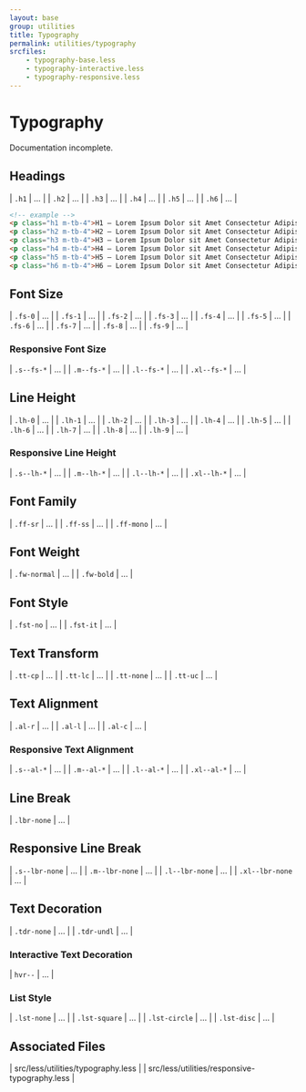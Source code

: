 ```yaml
---
layout: base
group: utilities
title: Typography
permalink: utilities/typography
srcfiles:
    - typography-base.less
    - typography-interactive.less
    - typography-responsive.less
---
```


# Typography

<p class="hint hint--negative">Documentation incomplete.</p>

## Headings

| `.h1` | … |
| `.h2` | … |
| `.h3` | … |
| `.h4` | … |
| `.h5` | … |
| `.h6` | … |

```html
<!-- example -->
<p class="h1 m-tb-4">H1 – Lorem Ipsum Dolor sit Amet Consectetur Adipisicing</p>
<p class="h2 m-tb-4">H2 – Lorem Ipsum Dolor sit Amet Consectetur Adipisicing Elit sed do Eiusmod Tempor Incididunt</p>
<p class="h3 m-tb-4">H3 – Lorem Ipsum Dolor sit Amet Consectetur Adipisicing Elit sed do Eiusmod Tempor Incididunt ut Labore et Dolore Magna</p>
<p class="h4 m-tb-4">H4 – Lorem Ipsum Dolor sit Amet Consectetur Adipisicing Elit sed do Eiusmod Tempor Incididunt ut Labore et Dolore Magna Aliqua</p>
<p class="h5 m-tb-4">H5 – Lorem Ipsum Dolor sit Amet Consectetur Adipisicing Elit sed do Eiusmod Tempor Incididunt ut Labore et Dolore Magna Aliqua</p>
<p class="h6 m-tb-4">H6 – Lorem Ipsum Dolor sit Amet Consectetur Adipisicing Elit sed do Eiusmod Tempor Incididunt ut Labore et Dolore Magna Aliqua</p>
```

<!-- <p class="hint">headings are not responsive, font-rhythm scales foo</p> -->

## Font Size

| `.fs-0` | … |
| `.fs-1` | … |
| `.fs-2` | … |
| `.fs-3` | … |
| `.fs-4` | … |
| `.fs-5` | … |
| `.fs-6` | … |
| `.fs-7` | … |
| `.fs-8` | … |
| `.fs-9` | … |

### Responsive Font Size

| `.s--fs-*`  | … |
| `.m--fs-*`  | … |
| `.l--fs-*`  | … |
| `.xl--fs-*` | … |

## Line Height

| `.lh-0` | … |
| `.lh-1` | … |
| `.lh-2` | … |
| `.lh-3` | … |
| `.lh-4` | … |
| `.lh-5` | … |
| `.lh-6` | … |
| `.lh-7` | … |
| `.lh-8` | … |
| `.lh-9` | … |

### Responsive Line Height

| `.s--lh-*`  | … |
| `.m--lh-*`  | … |
| `.l--lh-*`  | … |
| `.xl--lh-*` | … |

## Font Family

| `.ff-sr`   | … |
| `.ff-ss`   | … |
| `.ff-mono` | … |

## Font Weight

| `.fw-normal` | … |
| `.fw-bold`   | … |

## Font Style

| `.fst-no` | … |
| `.fst-it` | … |

## Text Transform

| `.tt-cp`   | … |
| `.tt-lc`   | … |
| `.tt-none` | … |
| `.tt-uc`   | … |

## Text Alignment

| `.al-r` | … |
| `.al-l` | … |
| `.al-c` | … |

### Responsive Text Alignment

| `.s--al-*`  | … |
| `.m--al-*`  | … |
| `.l--al-*`  | … |
| `.xl--al-*` | … |

## Line Break

| `.lbr-none` | … |

## Responsive Line Break

| `.s--lbr-none`  | … |
| `.m--lbr-none`  | … |
| `.l--lbr-none`  | … |
| `.xl--lbr-none` | … |

## Text Decoration

| `.tdr-none` | … |
| `.tdr-undl` | … |

### Interactive Text Decoration

| `hvr--` | … |

### List Style

| `.lst-none`   | … |
| `.lst-square` | … |
| `.lst-circle` | … |
| `.lst-disc`   | … |

## Associated Files

| src/less/utilities/typography.less            |
| src/less/utilities/responsive-typography.less |